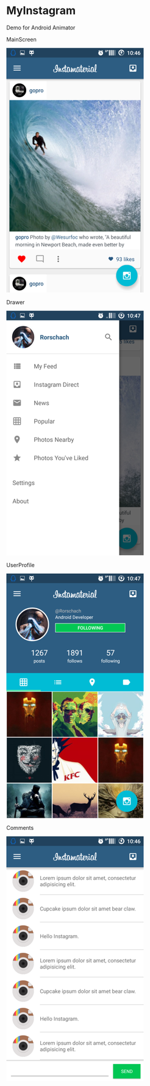 # MyInstagram

Demo for Android Animator

MainScreen

![main](https://raw.githubusercontent.com/rorschach/MyInstagram/master/screenshots/main.png)

Drawer

![](https://raw.githubusercontent.com/rorschach/MyInstagram/master/screenshots/drawer.png)

UserProfile

![profile](https://raw.githubusercontent.com/rorschach/MyInstagram/master/screenshots/profile.png)

Comments

![comments](https://raw.githubusercontent.com/rorschach/MyInstagram/master/screenshots/comments.png)